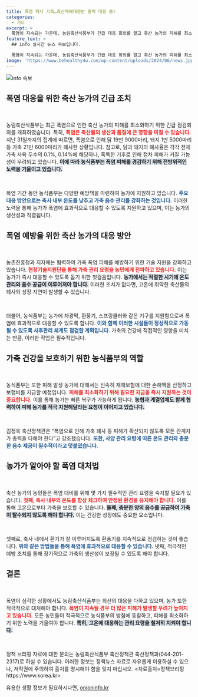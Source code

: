 ```yaml
---
title: 폭염 폐사 가축…축산재해대응반 총력 대응 중!
categories:
  - 기타
excerpt: >
  폭염이 지속되는 가운데, 농림축산식품부가 긴급 대응 회의를 열고 축산 농가의 피해를 최소화하기 위한 대책을 논의했습니다. 닭과 돼지의 대규모 폐사가 우려되는 상황에서, 가축 사양 관리와 현장 기술 지원을 통해 농가를 지원할 계획입니다.
feature_text: >
  ## info 실시간 뉴스 속보입니다.

  폭염이 지속되는 가운데, 농림축산식품부가 긴급 대응 회의를 열고 축산 농가의 피해를 최소화하기 위한 대책을 논의했습니다. 닭과 돼지의 대규모 폐사가 우려되는 상황에서, 가축 사양 관리와 현장 기술 지원을 통해 농가를 지원할 계획입니다.
image: 'https://www.behealthy4u.com/wp-content/uploads/2024/06/news.jpg'
---
```


<p><img src="https://www.behealthy4u.com/wp-content/uploads/2024/06/news.jpg" alt="info 속보" /></p>

<h2 data-ke-size="size26">폭염 대응을 위한 축산 농가의 긴급 조치</h2>

<p data-ke-size="size16">&nbsp;</p>

<p>농림축산식품부는 최근 폭염으로 인한 축산 농가의 피해를 최소화하기 위한 긴급 점검회의를 개최하였습니다. 특히, <b><span style="color: #ee2323;">폭염은 축산물의 생산과 품질에 큰 영향을 미칠 수 있습니다.</span></b> 지난 31일까지의 집계에 따르면, 폭염으로 인해 닭 19만 9000마리, 돼지 1만 5000마리 등 가축 21만 6000마리가 폐사한 상황입니다. 참고로, 닭과 돼지의 폐사율은 각각 전체 가축 사육 두수의 0.1%, 0.14%에 해당하나, 혹독한 기후로 인해 점차 피해가 커질 가능성이 우려되고 있습니다. <b><span style="background-color: #21538527;">이에 따라 농식품부는 폭염 피해를 경감하기 위해 전방위적인 노력을 기울이고 있습니다.</span></b></p>

<p data-ke-size="size16">&nbsp;</p>

<p>폭염 기간 동안 농식품부는 다양한 예방책을 마련하여 농가에 지원하고 있습니다. <b><span style="color: #1a5490;">주요 대응 방안으로는 축사 내부 온도를 낮추고 가축 음수 관리를 강화하는 것입니다.</span></b> 이러한 노력을 통해 농가가 폭염에 효과적으로 대응할 수 있도록 지원하고 있으며, 이는 농가의 생산성과 직결됩니다. </p>

<h2 data-ke-size="size26">폭염 예방을 위한 축산 농가의 대응 방안</h2>

<p data-ke-size="size16">&nbsp;</p>

<p>농촌진흥청과 지자체는 협력하여 가축 폭염 피해를 예방하기 위한 기술 지원을 강화하고 있습니다. <b><span style="color: #ee2323;">현장기술지원단을 통해 가축 관리 요령을 농민에게 전파하고 있습니다.</span></b> 이는 농가가 즉시 대응할 수 있도록 돕기 위한 첫걸음입니다. <b><span style="background-color: #21538527;">농가에서는 적절한 시기에 온도 관리와 음수 공급이 이루어져야 합니다.</span></b> 이러한 조치가 없다면, 고온에 취약한 축산물의 폐사와 성장 지연이 발생할 수 있습니다.</p>

<p data-ke-size="size16">&nbsp;</p>

<p>더불어, 농식품부는 농가에 차광막, 환풍기, 스프링클러와 같은 기구를 지원함으로써 폭염에 효과적으로 대응할 수 있도록 합니다. <b><span style="color: #1a5490;">이와 함께 이러한 시설들이 정상적으로 가동될 수 있도록 사후관리 체계도 점검할 계획입니다.</span></b> 가축의 건강에 직접적인 영향을 미치는 만큼, 이러한 작업은 필수적입니다.</p>

<h2 data-ke-size="size26">가축 건강을 보호하기 위한 농식품부의 역할</h2>

<p data-ke-size="size16">&nbsp;</p>

<p>농식품부는 또한 피해 발생 농가에 대해서는 신속히 재해보험에 대한 손해액을 산정하고 보험비를 지급할 예정입니다. <b><span style="color: #ee2323;">피해를 최소화하기 위해 필요한 자금을 즉시 지원하는 것이 중요합니다.</span></b> 이를 통해 농가는 빠른 복구가 가능하게 됩니다. <b><span style="background-color: #21538527;">농협과 계열업체도 함께 협력하여 피해 농가를 적극 지원해달라는 요청이 이어지고 있습니다.</span></b></p>

<p data-ke-size="size16">&nbsp;</p>

<p>김정욱 축산정책관은 “폭염으로 인해 가축 폐사 등 피해가 확산되지 않도록 모든 관계자가 총력을 다해야 한다”고 강조했습니다. <b><span style="color: #1a5490;">또한, 사양 관리 요령에 따른 온도 관리와 충분한 음수 제공이 필수적이라고 덧붙였습니다.</span></b> </p>

<h2 data-ke-size="size26">농가가 알아야 할 폭염 대처법</h2>

<p data-ke-size="size16">&nbsp;</p>

<p>축산 농가의 농민들은 폭염 대비를 위해 몇 가지 필수적인 관리 요령을 숙지할 필요가 있습니다. <b><span style="color: #ee2323;">첫째, 축사 내부의 온도를 항상 체크하여 안정된 환경을 유지해야 합니다.</span></b> 이를 통해 고온으로부터 가축을 보호할 수 있습니다. <b><span style="background-color: #21538527;">둘째, 충분한 양의 음수를 공급하여 가축이 탈수되지 않도록 해야 합니다.</span></b> 이는 건강한 성장에도 중요한 요소입니다.</p>

<p data-ke-size="size16">&nbsp;</p>

<p>셋째로, 축사 내에서 환기가 잘 이루어지도록 환풍기를 지속적으로 점검하는 것이 좋습니다. <b><span style="color: #1a5490;">위와 같은 방법들을 통해 폭염에 효과적으로 대응할 수 있습니다.</span></b> 넷째, 적극적인 예방 조치를 통해 장기적으로 가축의 생산성이 보장될 수 있도록 해야 합니다.</p>

<h2 data-ke-size="size26">결론</h2>

<p data-ke-size="size16">&nbsp;</p>

<p>폭염이 심각한 상황에서도 농림축산식품부는 최선의 대응을 다하고 있으며, 농가 또한 적극적으로 대처해야 합니다. <b><span style="color: #ee2323;">폭염이 지속될 경우 더 많은 피해가 발생할 우려가 높아지고 있습니다.</span></b> 모든 농민들이 적극적으로 농식품부의 방침에 동참하고, 피해를 최소화하기 위한 노력을 기울여야 합니다.  <b><span style="background-color: #21538527;">특히, 고온에 대응하는 관리 요령을 철저히 지켜야 합니다.</span></b></p>

<p data-ke-size="size16">&nbsp;</p> 

<p>정책 브리핑 자료에 대한 문의는 농림축산식품부 축산정책관 축산정책과(044-201-2317)로 하실 수 있습니다. 이러한 정보는 정책뉴스 자료로 자유롭게 이용하실 수 있으나, 저작권에 주의하여 출처를 명시해야 함을 잊지 마십시오. &lt;자료출처=정책브리핑 https://www.korea.kr></p>
유용한 생활 정보가 필요하시다면, <a href="https://onioninfo.kr" rel="dofollow">onioninfo.kr</a>


